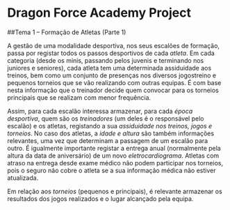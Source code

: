 # Dragon Force Academy Project

##Tema 1 – Formação de Atletas (Parte 1)

A gestão de uma modalidade desportiva, nos seus escalões de formação, passa por registar todos os passos desportivos de cada *atleta*. Em cada categoria (desde os minis, passando pelos juvenis e terminando nos juniores e seniores), cada atleta tem uma determinada assiduidade aos treinos, bem como um conjunto de presenças nos diversos jogos­treino e pequenos torneios que se vão realizando com outras equipas. É com base nesta informação que o treinador decide quem convocar para os torneios principais que se realizam com menor frequência.

Assim, para cada escalão interessa armazenar, para cada *época desportiva*, quem são os *treinadores* (um deles é o responsável pelo escalão) e os atletas, registando a sua *assiduidade nos treinos, jogos e torneios*. No caso dos atletas, a *idade e altura* são também informações relevantes, uma vez que determinam a passagem de um escalão para outro. É igualmente importante registar a entrega anual (normalmente pela altura da data de aniversário) de um novo *eletrocardiograma*. Atletas com atraso na entrega desde exame médico não podem participar nos torneios, pois o seguro não cobre o atleta se a sua informação médica não estiver atualizada.

Em relação aos *torneios* (pequenos e principais), é relevante armazenar os resultados dos jogos realizados e o lugar alcançado pela equipa.
